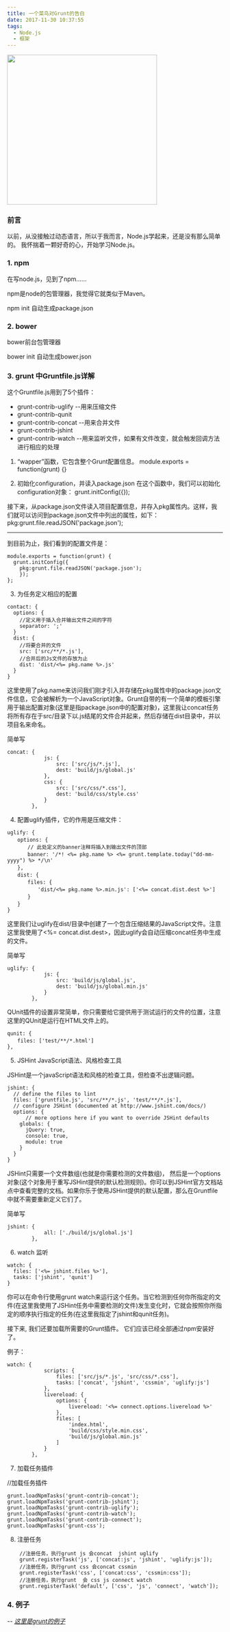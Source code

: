 ```yaml
---
title: 一个菜鸟对Grunt的告白
date: 2017-11-30 10:37:55
tags:
  - Node.js
  - 框架
---
```


<img src="/asstes/postLog/nodeExpressLog.jpeg" width="350px" height="350px">

### 前言

以前，从没接触过动态语言，所以于我而言，Node.js学起来，还是没有那么简单的。
我怀揣着一颗好奇的心，开始学习Node.js。

<!-- more -->

### 1. npm

在写node.js，见到了npm......

npm是node的包管理器，我觉得它就类似于Maven。

npm init 自动生成package.json

### 2. bower

bower前台包管理器

bower init 自动生成bower.json

### 3. grunt 中Gruntfile.js详解

这个Gruntfile.js用到了5个插件：
* grunt-contrib-uglify  --用来压缩文件
* grunt-contrib-qunit   
* grunt-contrib-concat  --用来合并文件
* grunt-contrib-jshint  
* grunt-contrib-watch   --用来监听文件，如果有文件改变，就会触发回调方法进行相应的处理

1. “wapper”函数，它包含整个Grunt配置信息。
module.exports = function(grunt) {}

2. 初始化configuration，并读入package.json
在这个函数中，我们可以初始化configuration对象：
  grunt.initConfig({});

接下来，从package.json文件读入项目配置信息，并存入pkg属性内。这样，我们就可以访问到package.json文件中列出的属性，如下：
pkg:grunt.file.readJSON('package.json');

<hr>

到目前为止，我们看到的配置文件是：
```
module.exports = function(grunt) {
  grunt.initConfig({
    pkg:grunt.file.readJSON('package.json');
    });
};
```

3. 为任务定义相应的配置

```
contact: {
  options: {
    //定义用于插入合并输出文件之间的字符
    separator: ';'
  }
  dist: {
    //将要合并的文件
    src: ['src/**/*.js'],
    //合并后的Js文件的存放为止
    dist: 'dist/<%= pkg.name %>.js'
  }
}
```
这里使用了pkg.name来访问我们刚才引入并存储在pkg属性中的package.json文件信息，它会被解析为一个JavaScript对象。Grunt自带的有一个简单的模板引擎用于输出配置对象(这里是指package.json中的配置对象)，这里我让concat任务将所有存在于src/目录下以.js结尾的文件合并起来，然后存储在dist目录中，并以项目名来命名。

简单写
```
concat: {
            js: {
                src: ['src/js/*.js'],
                dest: 'build/js/global.js'
            },
            css: {
                src: ['src/css/*.css'],
                dest: 'build/css/style.css'
            }
        },
```

4. 配置uglify插件，它的作用是压缩文件：
```
uglify: {
　　options: {
　　　　// 此处定义的banner注释将插入到输出文件的顶部
　　　　banner: '/*! <%= pkg.name %> <%= grunt.template.today("dd-mm-yyyy") %> */\n'
　　},
　　dist: {
　　　　files: {
　　　　　　'dist/<%= pkg.name %>.min.js': ['<%= concat.dist.dest %>']
　　　　}
　　}
}
```

这里我们让uglify在dist/目录中创建了一个包含压缩结果的JavaScript文件。注意这里我使用了<%= concat.dist.dest>，因此uglify会自动压缩concat任务中生成的文件。

简单写
```
uglify: {
            js: {
                src: 'build/js/global.js',
                dest: 'build/js/global.min.js'
            }
        },
```



QUnit插件的设置非常简单，你只需要给它提供用于测试运行的文件的位置，注意这里的QUnit是运行在HTML文件上的。
```
qunit: {
　　files: ['test/**/*.html']
},
```

5. JSHint JavaScript语法、风格检查工具

JSHint是一个javaScript语法和风格的检查工具，但检查不出逻辑问题。
```
jshint: {
  // define the files to lint
  files: ['gruntfile.js', 'src/**/*.js', 'test/**/*.js'],
  // configure JSHint (documented at http://www.jshint.com/docs/)
  options: {
      // more options here if you want to override JSHint defaults
    globals: {
      jQuery: true,
      console: true,
      module: true
    }
  }
}
```
JSHint只需要一个文件数组(也就是你需要检测的文件数组)， 然后是一个options对象(这个对象用于重写JSHint提供的默认检测规则)。你可以到JSHint官方文档站点中查看完整的文档。如果你乐于使用JSHint提供的默认配置，那么在Gruntfile中就不需要重新定义它们了。

简单写
```
jshint: {
            all: ['./build/js/global.js']
        },
```


6. watch 监听

```
watch: {
  files: ['<%= jshint.files %>'],
  tasks: ['jshint', 'qunit']
}
```

你可以在命令行使用grunt watch来运行这个任务。当它检测到任何你所指定的文件(在这里我使用了JSHint任务中需要检测的文件)发生变化时，它就会按照你所指定的顺序执行指定的任务(在这里我指定了jshint和qunit任务)。

接下来, 我们还要加载所需要的Grunt插件。 它们应该已经全部通过npm安装好了。

例子：
```
watch: {
            scripts: {
                files: ['src/js/*.js', 'src/css/*.css'],
                tasks: ['concat', 'jshint', 'cssmin', 'uglify:js']
            },
            livereload: {
                options: {
                    livereload: '<%= connect.options.livereload %>'
                },
                files: [
                    'index.html',
                    'build/css/style.min.css',
                    'build/js/global.min.js'
                ]
            }
        },
```

7. 加载任务插件

//加载任务插件
```
grunt.loadNpmTasks('grunt-contrib-concat');
grunt.loadNpmTasks('grunt-contrib-jshint');
grunt.loadNpmTasks('grunt-contrib-uglify');
grunt.loadNpmTasks('grunt-contrib-watch');
grunt.loadNpmTasks('grunt-contrib-connect');
grunt.loadNpmTasks('grunt-css');
```

8. 注册任务

```
    //注册任务，执行grunt js 会concat  jshint uglify
    grunt.registerTask('js', ['concat:js', 'jshint', 'uglify:js']);
    //注册任务，执行grunt css 会concat cssmin
    grunt.registerTask('css', ['concat:css', 'cssmin:css']);
    //注册任务，执行grunt  会 css js connect watch
    grunt.registerTask('default', ['css', 'js', 'connect', 'watch']);
```

### 4. 例子

*-- [这里是grunt的例子](https://github.com/huyananH/grunt_demo)*
